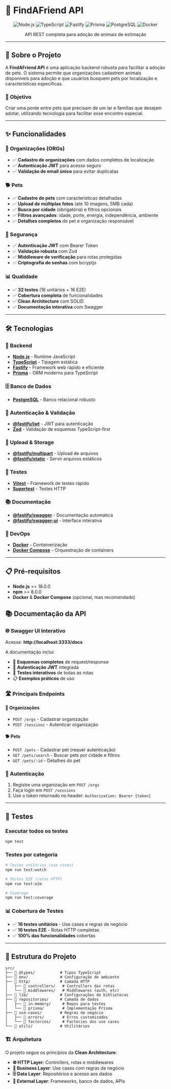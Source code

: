# 🐾 FindAFriend API

<div align="center">
  <img src="https://img.shields.io/badge/Node.js-339933?style=for-the-badge&logo=nodedotjs&logoColor=white" alt="Node.js" />
  <img src="https://img.shields.io/badge/TypeScript-007ACC?style=for-the-badge&logo=typescript&logoColor=white" alt="TypeScript" />
  <img src="https://img.shields.io/badge/Fastify-000000?style=for-the-badge&logo=fastify&logoColor=white" alt="Fastify" />
  <img src="https://img.shields.io/badge/Prisma-3982CE?style=for-the-badge&logo=Prisma&logoColor=white" alt="Prisma" />
  <img src="https://img.shields.io/badge/PostgreSQL-316192?style=for-the-badge&logo=postgresql&logoColor=white" alt="PostgreSQL" />
  <img src="https://img.shields.io/badge/Docker-2496ED?style=for-the-badge&logo=docker&logoColor=white" alt="Docker" />
</div>

<div align="center">
  <p>API REST completa para adoção de animais de estimação</p>
</div>

---

## 📖 Sobre o Projeto

A **FindAFriend API** é uma aplicação backend robusta para facilitar a adoção de pets. O sistema permite que organizações cadastrem animais disponíveis para adoção e que usuários busquem pets por localização e características específicas.

### 🎯 Objetivo

Criar uma ponte entre pets que precisam de um lar e famílias que desejam adotar, utilizando tecnologia para facilitar esse encontro especial.

---

## ✨ Funcionalidades

### 🏢 Organizações (ORGs)
- ✅ **Cadastro de organizações** com dados completos de localização
- ✅ **Autenticação JWT** para acesso seguro
- ✅ **Validação de email único** para evitar duplicatas

### 🐕 Pets
- ✅ **Cadastro de pets** com características detalhadas
- ✅ **Upload de múltiplas fotos** (até 10 imagens, 5MB cada)
- ✅ **Busca por cidade** (obrigatória) e filtros opcionais
- ✅ **Filtros avançados**: idade, porte, energia, independência, ambiente
- ✅ **Detalhes completos** do pet e organização responsável

### 🔐 Segurança
- ✅ **Autenticação JWT** com Bearer Token
- ✅ **Validação robusta** com Zod
- ✅ **Middleware de verificação** para rotas protegidas
- ✅ **Criptografia de senhas** com bcryptjs

### 📊 Qualidade
- ✅ **32 testes** (16 unitários + 16 E2E)
- ✅ **Cobertura completa** de funcionalidades
- ✅ **Clean Architecture** com SOLID
- ✅ **Documentação interativa** com Swagger

---

## 🛠️ Tecnologias

### 🔧 Backend
- **[Node.js](https://nodejs.org/)** - Runtime JavaScript
- **[TypeScript](https://www.typescriptlang.org/)** - Tipagem estática
- **[Fastify](https://www.fastify.io/)** - Framework web rápido e eficiente
- **[Prisma](https://www.prisma.io/)** - ORM moderno para TypeScript

### 🗄️ Banco de Dados
- **[PostgreSQL](https://www.postgresql.org/)** - Banco relacional robusto

### 🔐 Autenticação & Validação
- **[@fastify/jwt](https://github.com/fastify/fastify-jwt)** - JWT para autenticação
- **[Zod](https://zod.dev/)** - Validação de esquemas TypeScript-first

### 📁 Upload & Storage
- **[@fastify/multipart](https://github.com/fastify/fastify-multipart)** - Upload de arquivos
- **[@fastify/static](https://github.com/fastify/fastify-static)** - Servir arquivos estáticos

### 🧪 Testes
- **[Vitest](https://vitest.dev/)** - Framework de testes rápido
- **[Supertest](https://github.com/visionmedia/supertest)** - Testes HTTP

### 📚 Documentação
- **[@fastify/swagger](https://github.com/fastify/fastify-swagger)** - Documentação automática
- **[@fastify/swagger-ui](https://github.com/fastify/fastify-swagger-ui)** - Interface interativa

### 🐳 DevOps
- **[Docker](https://www.docker.com/)** - Containerização
- **[Docker Compose](https://docs.docker.com/compose/)** - Orquestração de containers

---

## 📋 Pré-requisitos

- **Node.js** >= 18.0.0
- **npm** >= 8.0.0
- **Docker** & **Docker Compose** (opcional, mas recomendado)



## 📚 Documentação da API

### 🌐 Swagger UI Interativo
Acesse: **http://localhost:3333/docs**

A documentação inclui:
- 📝 **Esquemas completos** de request/response
- 🔐 **Autenticação JWT** integrada
- 🧪 **Testes interativos** de todas as rotas
- 📋 **Exemplos práticos** de uso

### 🛣️ Principais Endpoints

#### 🏢 Organizações
- `POST /orgs` - Cadastrar organização
- `POST /sessions` - Autenticar organização

#### 🐕 Pets
- `POST /pets` - Cadastrar pet (requer autenticação)
- `GET /pets/search` - Buscar pets por cidade e filtros
- `GET /pets/:id` - Detalhes do pet

### 🔑 Autenticação
1. Registre uma organização em `POST /orgs`
2. Faça login em `POST /sessions`
3. Use o token retornado no header: `Authorization: Bearer {token}`

---

## 🧪 Testes

### Executar todos os testes
```bash
npm test
```

### Testes por categoria
```bash
# Testes unitários (use cases)
npm run test:watch

# Testes E2E (rotas HTTP)
npm run test:e2e

# Coverage
npm run test:coverage
```

### 📊 Cobertura de Testes
- ✅ **16 testes unitários** - Use cases e regras de negócio
- ✅ **16 testes E2E** - Rotas HTTP completas
- ✅ **100% das funcionalidades** cobertas

---

## 📁 Estrutura do Projeto

```
src/
├── 📁 @types/           # Tipos TypeScript
├── 📁 env/              # Configuração de ambiente
├── 📁 http/             # Camada HTTP
│   ├── 📁 controllers/   # Controllers das rotas
│   └── 📁 middlewares/   # Middlewares (auth, etc)
├── 📁 lib/              # Configurações de bibliotecas
├── 📁 repositories/     # Camada de dados
│   ├── 📁 in-memory/     # Repos para testes
│   └── 📁 prisma/        # Implementação Prisma
├── 📁 use-cases/        # Regras de negócio
│   ├── 📁 errors/        # Erros customizados
│   └── 📁 factories/     # Factories dos use cases
└── 📁 utils/            # Utilitários
```

### 🏗️ Arquitetura

O projeto segue os princípios da **Clean Architecture**:

- **🌐 HTTP Layer**: Controllers, rotas e middlewares
- **💼 Business Layer**: Use cases com regras de negócio
- **🗄️ Data Layer**: Repositórios e acesso aos dados
- **🔧 External Layer**: Frameworks, banco de dados, APIs
